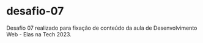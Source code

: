 # desafio-07
Desafio 07 realizado para fixação de conteúdo da aula  de Desenvolvimento Web - Elas na Tech 2023.
